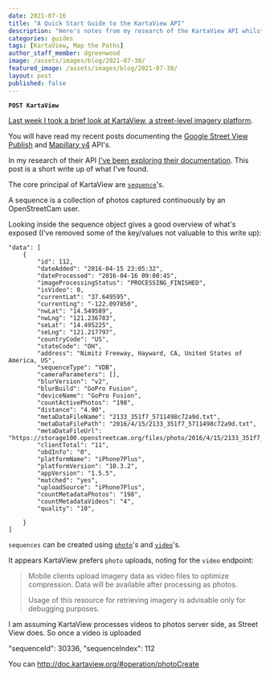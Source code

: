 ```yaml
---
date: 2021-07-16
title: "A Quick Start Guide to the KartaView API"
description: "Here's notes from my research of the KartaView API whilst planning an integration for Map the Paths."
categories: guides
tags: [KartaView, Map the Paths]
author_staff_member: dgreenwood
image: /assets/images/blog/2021-07-30/
featured_image: /assets/images/blog/2021-07-30/
layout: post
published: false
---
```


**`POST KartaView`**

[Last week I took a brief look at KartaView, a street-level imagery platform](/blog/2021/getting-started-with-kartaview).

You will have read my recent posts documenting the [Google Street View Publish](/blog/2021/2preparing-360-video-upload-street-view-publish-api) and [Mapillary v4](/blog/2021/migrating-from-mapillary-api-v3-to-v4) API's.

In my research of their API [I've been exploring their documentation](http://doc.kartaview.org/). This post is a short write up of what I've found.

The core principal of KartaView are [`sequence`](http://doc.kartaview.org/#tag/Sequence)'s.

A sequence is a collection of photos captured continuously by an OpenStreetCam user. 

Looking inside the sequence object gives a good overview of what's exposed (I've removed some of the key/values not valuable to this write up):

```
"data": [
	{
		"id": 112,
		"dateAdded": "2016-04-15 23:05:32",
		"dateProcessed": "2016-04-16 09:00:45",
		"imageProcessingStatus": "PROCESSING_FINISHED",
		"isVideo": 0,
		"currentLat": "37.649595",
		"currentLng": "-122.097050",
		"nwLat": "14.549589",
		"nwLng": "121.236783",
		"seLat": "14.495225",
		"seLng": "121.217797",
		"countryCode": "US",
		"stateCode": "OH",
		"address": "Nimitz Freeway, Hayward, CA, United States of America, US",
		"sequenceType": "VDB",
		"cameraParameters": [],
		"blurVersion": "v2",
		"blurBuild": "GoPro Fusion",
		"deviceName": "GoPro Fusion",
		"countActivePhotos": "198",
		"distance": "4.90",
		"metaDataFileName": "2133_351f7_5711498c72a9d.txt",
		"metaDataFilePath": "2016/4/15/2133_351f7_5711498c72a9d.txt",
		"metaDataFileUrl": "https://storage100.openstreetcam.org/files/photo/2016/4/15/2133_351f7_5711498c72a9d.txt",
		"clientTotal": "11",
		"obdInfo": "0",
		"platformName": "iPhone7Plus",
		"platformVersion": "10.3.2",
		"appVersion": "1.5.5",
		"matched": "yes",
		"uploadSource": "iPhone7Plus",
		"countMetadataPhotos": "198",
		"countMetadataVideos": "4",
		"quality": "10",

	}
]
```

`sequences` can be created using [`photo`](http://doc.kartaview.org/#tag/Photo)'s and [`video`](http://doc.kartaview.org/#tag/Video)'s.

It appears KartaView prefers `photo` uploads, noting for the `video` endpoint:

> Mobile clients upload imagery data as video files to optimize compression. Data will be available after processing as photos.
>
> Usage of this resource for retrieving imagery is advisable only for debugging purposes.

I am assuming KartaView processes videos to photos server side, as Street View does. So once a video is uploaded  


"sequenceId": 30336,
"sequenceIndex": 112

You can http://doc.kartaview.org/#operation/photoCreate




